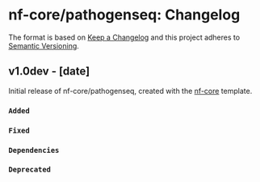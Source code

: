 # nf-core/pathogenseq: Changelog

The format is based on [Keep a Changelog](https://keepachangelog.com/en/1.0.0/)
and this project adheres to [Semantic Versioning](https://semver.org/spec/v2.0.0.html).

## v1.0dev - [date]

Initial release of nf-core/pathogenseq, created with the [nf-core](https://nf-co.re/) template.

### `Added`

### `Fixed`

### `Dependencies`

### `Deprecated`
